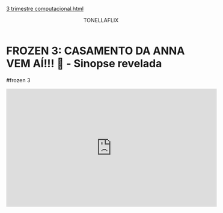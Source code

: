 [3 trimestre computacional.html](https://github.com/user-attachments/files/22006115/3.trimestre.computacional.html)
<body>
    

<header>TONELLAFLIX</header>


<h1>FROZEN 3: CASAMENTO DA ANNA VEM AÍ!!! 👀 - Sinopse revelada</h1>
<p>#frozen 3</p>



<iframe width="560" height="315" src="https://www.youtube.com/embed/zl658SSbj6c?si=VDMKXbWey8Cxd_s7" title="YouTube video player" frameborder="0" allow="accelerometer; autoplay; clipboard-write; encrypted-media; gyroscope; picture-in-picture; web-share" referrerpolicy="strict-origin-when-cross-origin" allowfullscreen></iframe>

</body>
